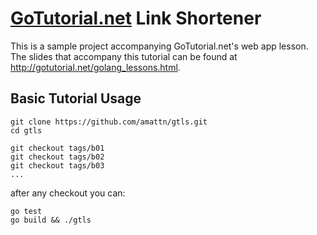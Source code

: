 [GoTutorial.net][] Link Shortener
=================================


[GoTutorial.net]: http://gotutorial.net


This is a sample project accompanying GoTutorial.net's web app lesson.  The slides that accompany this tutorial can be found at <http://gotutorial.net/golang_lessons.html>.

## Basic Tutorial Usage

	git clone https://github.com/amattn/gtls.git
	cd gtls

	git checkout tags/b01
	git checkout tags/b02
	git checkout tags/b03
	...

after any checkout you can:

	go test 
	go build && ./gtls